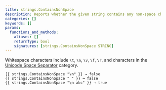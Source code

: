 ```yaml
---
title: strings.ContainsNonSpace
description: Reports whether the given string contains any non-space characters as defined by Unicode.
categories: []
keywords: []
params:
  functions_and_methods:
    aliases: []
    returnType: bool
    signatures: [strings.ContainsNonSpace STRING]
---
```


Whitespace characters include `\t`, `\n`, `\v`, `\f`, `\r`, and characters in the [Unicode Space Separator][] category.

[Unicode Space Separator]: https://www.compart.com/en/unicode/category/Zs

```go-html-template
{{ strings.ContainsNonSpace "\n" }} → false
{{ strings.ContainsNonSpace " " }} → false
{{ strings.ContainsNonSpace "\n abc" }} → true
```
